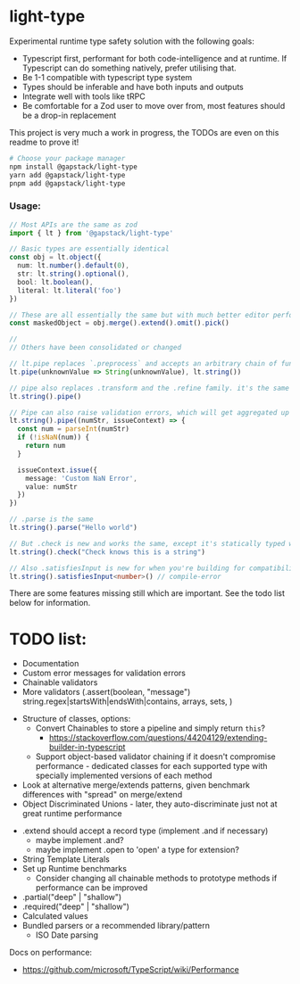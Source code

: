 # light-type

Experimental runtime type safety solution with the following goals:

* Typescript first, performant for both code-intelligence and at runtime. If Typescript can do something natively, prefer utilising that.
* Be 1-1 compatible with typescript type system
* Types should be inferable and have both inputs and outputs
* Integrate well with tools like tRPC
* Be comfortable for a Zod user to move over from, most features should be a drop-in replacement

This project is very much a work in progress, the TODOs are even on this readme to prove it!

```sh
# Choose your package manager
npm install @gapstack/light-type
yarn add @gapstack/light-type
pnpm add @gapstack/light-type
```

### Usage:

```ts
// Most APIs are the same as zod
import { lt } from '@gapstack/light-type'

// Basic types are essentially identical
const obj = lt.object({
  num: lt.number().default(0),
  str: lt.string().optional(),
  bool: lt.boolean(),
  literal: lt.literal('foo')
})

// These are all essentially the same but with much better editor performance
const maskedObject = obj.merge().extend().omit().pick()

//
// Others have been consolidated or changed

// lt.pipe replaces `.preprocess` and accepts an arbitrary chain of functors/types
lt.pipe(unknownValue => String(unknownValue), lt.string())

// pipe also replaces .transform and the .refine family. it's the same as lt.pipe for usage
lt.string().pipe()

// Pipe can also raise validation errors, which will get aggregated up and throw by .parse
lt.string().pipe((numStr, issueContext) => {
  const num = parseInt(numStr)
  if (!isNaN(num)) {
    return num
  }

  issueContext.issue({
    message: 'Custom NaN Error',
    value: numStr
  })
})

// .parse is the same
lt.string().parse("Hello world")

// But .check is new and works the same, except it's statically typed with the input
lt.string().check("Check knows this is a string")

// Also .satisfiesInput is new for when you're building for compatibility with types you don't control
lt.string().satisfiesInput<number>() // compile-error
```

There are some features missing still which are important. See the todo list below for information.



# TODO list:

<!-- Now -->
* Documentation
* Custom error messages for validation errors
* Chainable validators 
* More validators (.assert(boolean, "message") string.regex|startsWith|endsWith|contains, arrays, sets, )


<!-- Next -->
* Structure of classes, options:
  * Convert Chainables to store a pipeline and simply return `this`?
    * https://stackoverflow.com/questions/44204129/extending-builder-in-typescript
  * Support object-based validator chaining if it doesn't compromise performance - dedicated classes for each supported type with specially implemented versions of each method
* Look at alternative merge/extends patterns, given benchmark differences with "spread" on merge/extend
* Object Discriminated Unions - later, they auto-discriminate just not at great runtime performance

<!-- After Next -->
* .extend should accept a record type (implement .and if necessary)
  * maybe implement .and?
  * maybe implement .open to 'open' a type for extension?
* String Template Literals
* Set up Runtime benchmarks
  * Consider changing all chainable methods to prototype methods if performance can be improved
* .partial("deep" | "shallow")
* .required("deep" | "shallow")
* Calculated values
* Bundled parsers or a recommended library/pattern
  * ISO Date parsing

Docs on performance:
- https://github.com/microsoft/TypeScript/wiki/Performance
